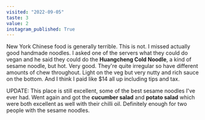 ```yaml
---
visited: "2022-09-05"
taste: 3
value: 2
instagram_published: True
---
```


New York Chinese food is generally terrible. This is not. I missed actually good handmade noodles. I asked one of the servers what they could do vegan and he said they could do the **Huangcheng Cold Noodle**, a kind of sesame noodle, but hot. Very good. They're quite irregular so have different amounts of chew throughout. Light on the veg but very nutty and rich sauce on the bottom. And I think I paid like $14 all up including tips and tax.

UPDATE: This place is still excellent, some of the best sesame noodles I've ever had. Went again and got the **cucumber salad** and **potato salad** which were both excellent as well with their chilli oil. Definitely enough for two people with the sesame noodles.
